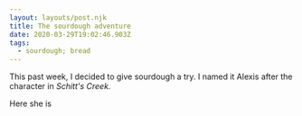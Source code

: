 ```yaml
---
layout: layouts/post.njk
title: The sourdough adventure
date: 2020-03-29T19:02:46.903Z
tags:
  - sourdough; bread
---
```

This past week, I decided to give sourdough a try. I named it Alexis after the character in *Schitt's Creek.*

Here she is

![]()